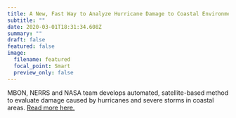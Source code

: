 ```yaml
---
title: A New, Fast Way to Analyze Hurricane Damage to Coastal Environments
subtitle: ""
date: 2020-03-01T18:31:34.608Z
summary: ""
draft: false
featured: false
image:
  filename: featured
  focal_point: Smart
  preview_only: false
---
```

MBON, NERRS and NASA team develops automated, satellite-based method to evaluate damage caused by hurricanes and severe storms in coastal areas. [Read more here.](https://www.usf.edu/marine-science/news/2020/a-new-fast-way-to-analyze-hurricane-damage-to-coastal-environments.aspx)
